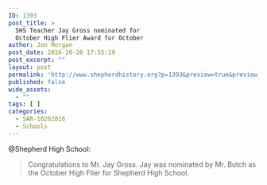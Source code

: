 ```yaml
---
ID: 1393
post_title: >
  SHS Teacher Jay Gross nominated for
  October High Flier Award for October
author: Jon Morgan
post_date: 2016-10-26 17:55:19
post_excerpt: ""
layout: post
permalink: 'http://www.shepherdhistory.org?p=1393&preview=true&preview_id=1393'
published: false
wide_assets:
  - ""
tags: [ ]
categories:
  - SAR-10282016
  - Schools
---
```

@Shepherd High School:
<blockquote>Congratulations to Mr. Jay Gross. Jay was nominated by Mr. Butch as the October High Flier for Shepherd High School.</blockquote>